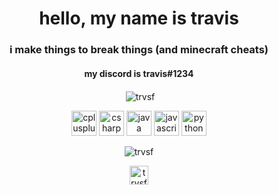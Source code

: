 <h1 align="center">hello, my name is travis</h1>
<h3 align="center">i make things to break things (and minecraft cheats)</h3>
<h4 align="center">my discord is travis#1234</h3>

<p align="center">&nbsp;<img align="center" src="https://github-readme-stats.vercel.app/api?username=trvsf&show_icons=true" alt="trvsf" /></p>
<p align="center"><img src="https://devicons.github.io/devicon/devicon.git/icons/cplusplus/cplusplus-original.svg" alt="cplusplus" width="40" height="40"/> <img src="https://devicons.github.io/devicon/devicon.git/icons/csharp/csharp-original.svg" alt="csharp" width="40" height="40"/> <img src="https://devicons.github.io/devicon/devicon.git/icons/java/java-original-wordmark.svg" alt="java" width="40" height="40"/> <img src="https://devicons.github.io/devicon/devicon.git/icons/javascript/javascript-original.svg" alt="javascript" width="40" height="40"/> <img src="https://devicons.github.io/devicon/devicon.git/icons/python/python-original.svg" alt="python" width="40" height="40"/></p>
<p align="center"> <img src="https://komarev.com/ghpvc/?username=trvsf" alt="trvsf" /> </p>
<p align="center">
<a href="https://www.youtube.com/c/trvsf" target="blank"><img align="center" src="https://cdn.jsdelivr.net/npm/simple-icons@3.0.1/icons/youtube.svg" alt="trvsf" height="30" width="30" /></a>
</p>